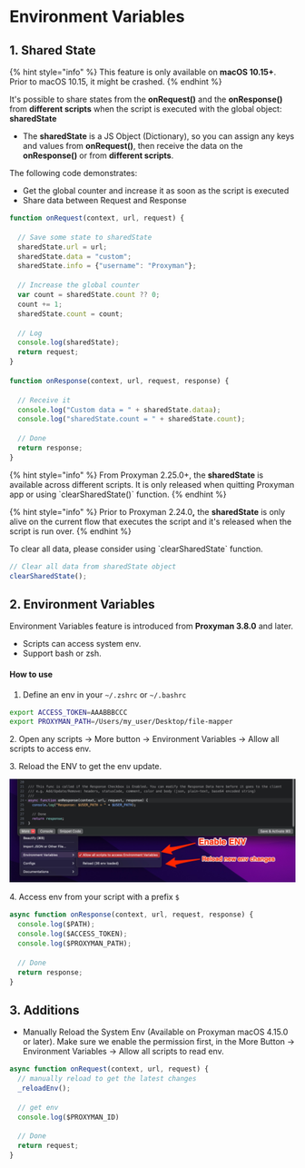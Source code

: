 # Environment Variables

## 1. Shared State

{% hint style="info" %}
This feature is only available on **macOS 10.15+**. Prior to macOS 10.15, it might be crashed.
{% endhint %}

It's possible to share states from the **onRequest()** and the **onResponse()** from **different scripts** when the script is executed with the global object: **sharedState**

* The **sharedState** is a JS Object (Dictionary), so you can assign any keys and values from **onRequest()**, then receive the data on the **onResponse()** or from **different scripts**.

The following code demonstrates:

* Get the global counter and increase it as soon as the script is executed
* Share data between Request and Response

```javascript
function onRequest(context, url, request) {

  // Save some state to sharedState
  sharedState.url = url;
  sharedState.data = "custom";
  sharedState.info = {"username": "Proxyman"};
  
  // Increase the global counter
  var count = sharedState.count ?? 0;
  count += 1;
  sharedState.count = count;
  
  // Log
  console.log(sharedState);
  return request;
}

function onResponse(context, url, request, response) {

  // Receive it
  console.log("Custom data = " + sharedState.dataa);
  console.log("sharedState.count = " + sharedState.count);
  
  // Done
  return response;
}
```

{% hint style="info" %}
From Proxyman 2.25.0+, the **sharedState** is available across different scripts. It is only released when quitting Proxyman app or using \`clearSharedState()\`  function.
{% endhint %}

{% hint style="info" %}
Prior to Proxyman 2.24.&#x30;**,** the **sharedState** is only alive on the current flow that executes the script and it's released when the script is run over.&#x20;
{% endhint %}

To clear all data, please consider using \`clearSharedState\` function.

```javascript
// Clear all data from sharedState object
clearSharedState();
```

## 2. Environment Variables

Environment Variables feature is introduced from **Proxyman 3.8.0** and later.

* Scripts can access system env.
* Support bash or zsh.

#### How to use

1. Define an env in your `~/.zshrc` or `~/.bashrc`

```bash
export ACCESS_TOKEN=AAABBBCCC
export PROXYMAN_PATH=/Users/my_user/Desktop/file-mapper
```

2\. Open any scripts -> More button -> Environment Variables -> Allow all scripts to access env.

3\. Reload the ENV to get the env update.

![Enable env on scripts](../.gitbook/assets/Screen_Shot_2022-07-31_at_10_48_26.jpg)

4\. Access env from your script with a prefix `$`

```javascript
async function onResponse(context, url, request, response) {
  console.log($PATH);
  console.log($ACCESS_TOKEN);
  console.log($PROXYMAN_PATH);
 
  // Done
  return response;
}
```

## 3. Additions

* Manually Reload the System Env (Available on Proxyman macOS 4.15.0 or later). Make sure we enable the permission first, in the More Button -> Environment Variables -> Allow all scripts to read env.

```javascript
async function onRequest(context, url, request) {
  // manually reload to get the latest changes
  _reloadEnv();
  
  // get env
  console.log($PROXYMAN_ID)
  
  // Done
  return request;
}

```

